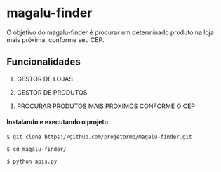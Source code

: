 # magalu-finder

O objetivo do magalu-finder é procurar um determinado produto na loja mais próxima, conforme seu CEP.


## Funcionalidades

1. GESTOR DE LOJAS

2. GESTOR DE PRODUTOS

3. PROCURAR PRODUTOS MAIS PROXIMOS CONFORME O CEP


#### Instalando e executando o projeto:

    $ git clone https://github.com/projetormb/magalu-finder.git
 
    $ cd magalu-finder/
 
    $ python apis.py
